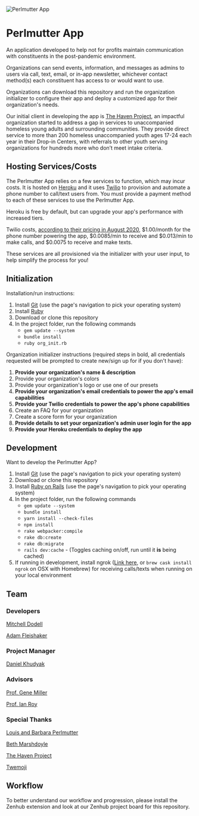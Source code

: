 ![Perlmutter App](https://raw.githubusercontent.com/PerlmutterFellows/PerlmutterSummer2020/staging/app/assets/images/perlmutterapp.gif)
# Perlmutter App
An application developed to help not for profits maintain communication with constituents in the post-pandemic environment.

Organizations can send events, information, and messages as admins to users via call, text, email, or in-app newsletter, whichever contact method(s) each constituent has access to or would want to use.

Organizations can download this repository and run the organization initializer to configure their app and deploy a customized app for their organization's needs.

Our initial client in developing the app is [The Haven Project](https://havenproject.net/), an impactful organization started to address a gap in services to unaccompanied homeless young adults and surrounding communities. They provide direct service to more than 200 homeless unaccompanied youth ages 17-24 each year in their Drop-in Centers, with referrals to other youth serving organizations for hundreds more who don’t meet intake criteria.

## Hosting Services/Costs
The Perlmutter App relies on a few services to function, which may incur costs. It is hosted on [Heroku](https://www.heroku.com/) and it uses [Twilio](https://www.twilio.com/) to provision and automate a phone number to call/text users from. You must provide a payment method to each of these services to use the Perlmutter App.

Heroku is free by default, but can upgrade your app's performance with increased tiers.

Twilio costs, [according to their pricing in August 2020](https://www.twilio.com/pricing), $1.00/month for the phone number powering the app, $0.0085/min to receive and $0.013/min to make calls, and $0.0075 to receive and make texts.

These services are all provisioned via the initializer with your user input, to help simplify the process for you!

## Initialization
Installation/run instructions:
1) Install [Git](https://www.atlassian.com/git/tutorials/install-git) (use the page's navigation to pick your operating system)
2) Install [Ruby](https://rails.devcamp.com/trails/ruby-programming/campsites/introduction-to-the-ruby-programming-lanuage/guides/how-to-install-ruby-on-a-computer)
3) Download or clone this repository
4) In the project folder, run the following commands
   * `gem update --system`
   * `bundle install`
   * `ruby org_init.rb` 
   
Organization initializer instructions (required steps in bold, all credentials requested will be prompted to create new/sign up for if you don't have):
1) **Provide your organization's name & description**
2) Provide your organization's colors
3) Provide your organization's logo or use one of our presets
4) **Provide your organization's email credentials to power the app's email capabilities**
5) **Provide your Twilio credentials to power the app's phone capabilities**
6) Create an FAQ for your organization
7) Create a score form for your organization
8) **Provide details to set your organization's admin user login for the app**
9) **Provide your Heroku credentials to deploy the app**

## Development
Want to develop the Perlmutter App?
1) Install [Git](https://www.atlassian.com/git/tutorials/install-git) (use the page's navigation to pick your operating system)
2) Download or clone this repository
3) Install [Ruby on Rails](https://gorails.com/setup/osx) (use the page's navigation to pick your operating system)
4) In the project folder, run the following commands
   * `gem update --system`
   * `bundle install`
   * `yarn install --check-files`
   * `npm install`
   * `rake webpacker:compile`
   * `rake db:create`
   * `rake db:migrate`
   * `rails dev:cache` - (Toggles caching on/off, run until it **is** being cached)
5) If running in development, install ngrok ([Link here](https://ngrok.com/download), or `brew cask install ngrok` on OSX with Homebrew) for receiving calls/texts when running on your local environment

## Team
### Developers
[Mitchell Dodell](https://github.com/mdodell)

[Adam Fleishaker](https://github.com/afleishaker)

### Project Manager
[Daniel Khudyak](https://www.linkedin.com/in/daniel-khudyak/)

### Advisors
[Prof. Gene Miller](https://www.brandeis.edu/facultyguide/person.html?emplid=a17250782cc27b6ced397bc3c9310b5f32e03d34)

[Prof. Ian Roy](https://www.brandeis.edu/facultyguide/person.html?emplid=e1b21496896ddff81d7249e1bc6d95387a2c72e5)

### Special Thanks
[Louis and Barbara Perlmutter](https://www.brandeis.edu/global/about/centers/perlmutter/index.html)

[Beth Marshdoyle](https://www.linkedin.com/in/bethmarshdoyle)

[The Haven Project](https://havenproject.net/)

[Twemoji](https://twemoji.twitter.com/)

## Workflow
To better understand our workflow and progression, please install the Zenhub extension and look at our Zenhub project board for this repository.
